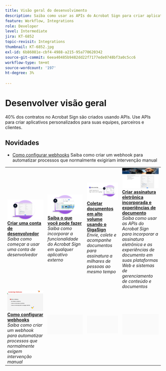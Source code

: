 ```yaml
---
title: Visão geral do desenvolvimento
description: Saiba como usar as APIs do Acrobat Sign para criar aplicativos personalizados para suas equipes, parceiros e clientes
feature: Workflow, Integrations
role: Developer
level: Intermediate
jira: KT-6852
topic-revisit: Integrations
thumbnail: KT-6852.jpg
exl-id: 6b86081e-cbf4-4988-a215-95a770620342
source-git-commit: 6eea40485b9482dd22f7177ede0748bf3a0c5cc6
workflow-type: tm+mt
source-wordcount: '197'
ht-degree: 3%

---
```


# Desenvolver visão geral

40% dos contratos no Acrobat Sign são criados usando APIs. Use APIs para criar aplicativos personalizados para suas equipes, parceiros e clientes.

## Novidades

* [Como configurar webhooks](webhooks.md)
Saiba como criar um webhook para automatizar processos que normalmente exigiriam intervenção manual

<table style="table-layout:fixed">
<tr>
  <td>
    <a href="https://www.adobe.io/apis/documentcloud/sign.html" target="_blank">
      <img alt="Criar uma conta de desenvolvedor" src="../assets/Develop_Getting-Started.png" />
    </a>
    <div>
    <a href="https://www.adobe.io/apis/documentcloud/sign.html" target="_blank"><strong>Criar uma conta de desenvolvedor</strong></a>
    </div>
    <em>Saiba como começar a usar uma conta de desenvolvedor</em>
    <br>
  </td>
  <td>
    <a href="https://www.adobe.io/apis/documentcloud/sign/docs.html" target="_blank">
      <img alt="Saiba o que você pode fazer" src="../assets/Develop_Learn.png" />
    </a>
    <div>
    <a href="https://www.adobe.io/apis/documentcloud/sign/docs.html" target="_blank"><strong>Saiba o que você pode fazer</strong></a>
    </div>
    <em>Saiba como incorporar a funcionalidade do Acrobat Sign em qualquer aplicativo externo</em>
    <br>
  </td>  
  <td>
    <a href="gigasign.md">
      <img alt="Reúna documentos de grande volume usando o GigaSign" src="../assets/gigasign.jpg" />
    </a>
    <div>
    <a href="gigasign.md"><strong>Coletar documentos em alto volume usando o GigaSign</strong></a>
    </div>
    <em>Envie, colete e acompanhe documentos para assinatura a milhares de pessoas ao mesmo tempo</em>
    <br>
  </td>
   <td>
    <a href="embeddedesignature.md">
      <img alt="Criar assinatura eletrônica incorporada e experiências de documento" src="assets/embeddedesignature/EmbedPart1_thumb.png" />
    </a>
    <div>
    <a href="embeddedesignature.md"><strong>Criar assinatura eletrônica incorporada e experiências de documento</strong></a>
    </div>
    <em>Saiba como usar as APIs do Acrobat Sign para incorporar a assinatura eletrônica e as experiências de documento em suas plataformas Web e sistemas de gerenciamento de conteúdo e documentos</em>
    <br>
  </td>
</tr>
<tr>
  <td>
    <a href="webhooks.md">
      <img alt="Como configurar webhooks" src="../assets/how-webhooks.png" />
    </a>
    <div>
    <a href="webhooks.md"><strong>Como configurar webhooks</strong></a>
    </div>
    <em>Saiba como criar um webhook para automatizar processos que normalmente exigem intervenção manual</em>
    <br>
  </td>
  <td>
    <img alt="Espaçador" src="../assets/Grayspacer.png" />
    <div>
    <br>
  </td>
  <td>
    <img alt="Espaçador" src="../assets/Grayspacer.png" />
    <div>
    <br>
  </td>
  <td>
    <img alt="Espaçador" src="../assets/Grayspacer.png" />
    <div>
    <br>
  </td>
</tr>
</table>
